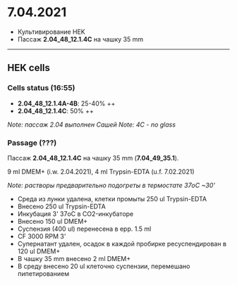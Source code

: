 7.04.2021
==========

- Культивирование HEK
- Пассаж **2.04_48_12.1.4C** на чашку 35 mm

---

## HEK cells
### Cells status (16:55)
- **2.04_48_12.1.4A-4B**: 25-40% ++
- **2.04_48_12.1.4C**: 50% ++

*Note: пассаж 2.04 выполнен Сашей*
*Note: 4C - no glass*

### Passage (???)
Пассаж **2.04_48_12.1.4C** на чашку 35 mm (**7.04_49_35.1**).

9 ml DMEM+ (i.w. 2.04.2021), 4 ml Trypsin-EDTA (u.f. 7.02.2021)

*Note: растворы предварительно подогреты в термостате 37oC \~30'*

- Среда из лунки удалена, клетки промыты 250 ul Trypsin-EDTA
- Внесено 250 ul Trypsin-EDTA
- Инкубация 3' 37oC в CO2-инкубаторе
- Внесено 150 ul DMEM+
- Суспензия (400 ul) перенесена в epp. 1.5 ml
- CF 3000 RPM 3'
- Супернатант удален, осадок в каждой пробирке ресуспендирован в 120 ul DMEM+
- В чашку 35 mm внесено 2 ml DMEM+
- В среду внесено 20 ul клеточно суспензии, перемешано пипетированием